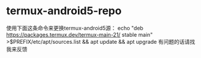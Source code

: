 # termux-android5-repo
使用下面这条命令来更换termux-android5源：
echo "deb https://packages.termux.dev/termux-main-21/ stable main" >$PREFIX/etc/apt/sources.list && apt update && apt upgrade
有问题的话请找我来反馈
